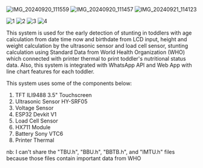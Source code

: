 
![IMG_20240920_111559](https://github.com/user-attachments/assets/6be0f224-2ce0-4609-873c-3ca663291510)
![IMG_20240920_111457](https://github.com/user-attachments/assets/4a4f3384-8432-4afc-9eab-70340cca7a70)
![IMG_20240921_114123](https://github.com/user-attachments/assets/71052599-483a-4da6-beac-de98b8c8c658)

![1](https://github.com/user-attachments/assets/6090e685-1a81-4109-bf91-f95f5e852a9e)
![2](https://github.com/user-attachments/assets/2ca028a8-4b2f-425b-89a7-9e59f2a8a713)
![3](https://github.com/user-attachments/assets/4dfa3b8d-1fa6-4f68-bb31-e1e0c2851e7f)
![4](https://github.com/user-attachments/assets/623d494f-e8f6-49b5-b3ef-4076bf9b09cf)


This system is used for the early detection of stunting in toddlers with age calculation from date time now and birthdate from LCD input, height and weight calculation by the ultrasonic sensor and load cell sensor, stunting calculation using Standard Data from World Health Organization (WHO) which connected with printer thermal to print toddler's nutritional status data. Also, this system is integrated with WhatsApp API and Web App with line chart features for each toddler.

This system uses some of the components below: 

1. TFT ILI9488 3.5" Touchscreen
2. Ultrasonic Sensor HY-SRF05
3. Voltage Sensor
4. ESP32 Devkit V1
5. Load Cell Sensor
6. HX711 Module
7. Battery Sony VTC6
8. Printer Thermal


nb: I can't share the "TBU.h", "BBU.h", "BBTB.h", and "IMTU.h" files because those files contain important data from WHO
